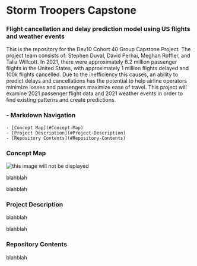 # **Storm Troopers Capstone**
### Flight cancellation and delay prediction model using US flights and weather events

This is the repository for the Dev10 Cohort 40 Group Capstone Project. The project team consists of: Stephen Duval, David Perhai, Meghan Roffler, and Talia Willcott. In 2021, there were approximately 6.2 million passenger flights in the United States, with approximately 1 million flights delayed and 100k flights cancelled. Due to the inefficiency this causes, an ability to predict delays and cancellations has the potential to help airline operators minimize losses and passengers maximize ease of travel. This project will examine 2021 passenger flight data and 2021 weather events in order to find existing patterns and create predictions. 

### - Markdown Navigation
<!-- TOC -->
    - [Concept Map](#Concept-Map)
    - [Project Description](#Project-Description)
    - [Repository Contents](#Repository-Contents)

<!-- /TOC -->

### Concept Map
![this image will not be displayed](https://files.smallpdf.com/files/b2694a0e2e404886b899fb3f1bbc37bf-0001.jpg?name=Flights_2021_ConceptMap.jpg)


blahblah

blahblah

### Project Description
blahblah

blahblah


### Repository Contents 
blahblah 


